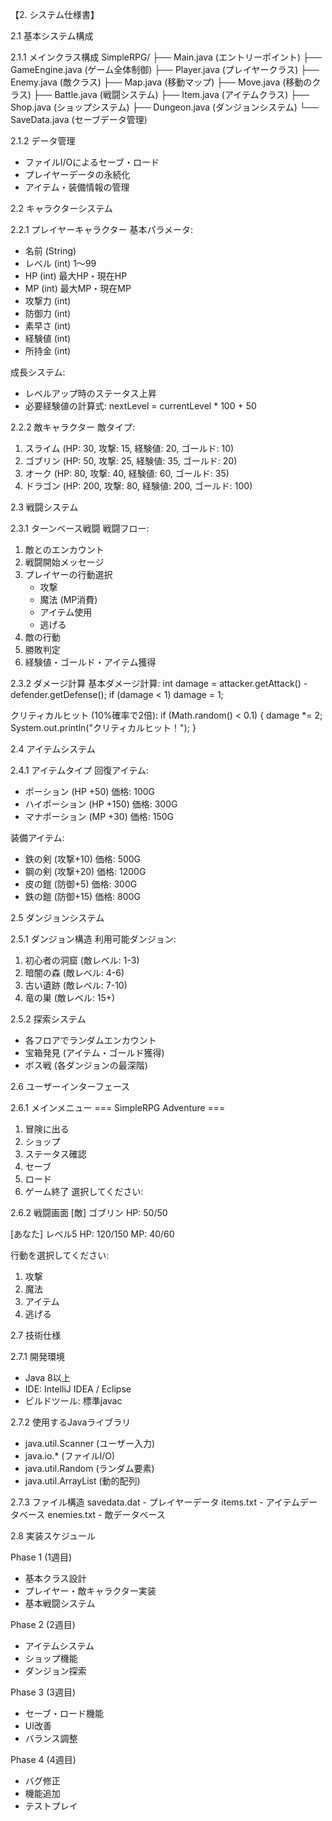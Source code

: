 【2. システム仕様書】

2.1 基本システム構成

2.1.1 メインクラス構成
SimpleRPG/
├── Main.java (エントリーポイント)
├── GameEngine.java (ゲーム全体制御)
├── Player.java (プレイヤークラス)
├── Enemy.java (敵クラス)
├── Map.java (移動マップ)
├── Move.java (移動のクラス)
├── Battle.java (戦闘システム)
├── Item.java (アイテムクラス)
├── Shop.java (ショップシステム)
├── Dungeon.java (ダンジョンシステム)
└── SaveData.java (セーブデータ管理)

2.1.2 データ管理
- ファイルI/Oによるセーブ・ロード
- プレイヤーデータの永続化
- アイテム・装備情報の管理

2.2 キャラクターシステム

2.2.1 プレイヤーキャラクター
基本パラメータ:
- 名前 (String)
- レベル (int) 1〜99
- HP (int) 最大HP・現在HP
- MP (int) 最大MP・現在MP
- 攻撃力 (int)
- 防御力 (int)
- 素早さ (int)
- 経験値 (int)
- 所持金 (int)

成長システム:
- レベルアップ時のステータス上昇
- 必要経験値の計算式: nextLevel = currentLevel * 100 + 50

2.2.2 敵キャラクター
敵タイプ:
1. スライム (HP: 30, 攻撃: 15, 経験値: 20, ゴールド: 10)
2. ゴブリン (HP: 50, 攻撃: 25, 経験値: 35, ゴールド: 20)
3. オーク (HP: 80, 攻撃: 40, 経験値: 60, ゴールド: 35)
4. ドラゴン (HP: 200, 攻撃: 80, 経験値: 200, ゴールド: 100)

2.3 戦闘システム

2.3.1 ターンベース戦闘
戦闘フロー:
1. 敵とのエンカウント
2. 戦闘開始メッセージ
3. プレイヤーの行動選択
   - 攻撃
   - 魔法 (MP消費)
   - アイテム使用
   - 逃げる
4. 敵の行動
5. 勝敗判定
6. 経験値・ゴールド・アイテム獲得

2.3.2 ダメージ計算
基本ダメージ計算:
int damage = attacker.getAttack() - defender.getDefense();
if (damage < 1) damage = 1;

クリティカルヒット (10%確率で2倍):
if (Math.random() < 0.1) {
    damage *= 2;
    System.out.println("クリティカルヒット！");
}

2.4 アイテムシステム

2.4.1 アイテムタイプ
回復アイテム:
- ポーション (HP +50) 価格: 100G
- ハイポーション (HP +150) 価格: 300G
- マナポーション (MP +30) 価格: 150G

装備アイテム:
- 鉄の剣 (攻撃+10) 価格: 500G
- 鋼の剣 (攻撃+20) 価格: 1200G
- 皮の鎧 (防御+5) 価格: 300G
- 鉄の鎧 (防御+15) 価格: 800G

2.5 ダンジョンシステム

2.5.1 ダンジョン構造
利用可能ダンジョン:
1. 初心者の洞窟 (敵レベル: 1-3)
2. 暗闇の森 (敵レベル: 4-6)
3. 古い遺跡 (敵レベル: 7-10)
4. 竜の巣 (敵レベル: 15+)

2.5.2 探索システム
- 各フロアでランダムエンカウント
- 宝箱発見 (アイテム・ゴールド獲得)
- ボス戦 (各ダンジョンの最深階)

2.6 ユーザーインターフェース

2.6.1 メインメニュー
=== SimpleRPG Adventure ===
1. 冒険に出る
2. ショップ
3. ステータス確認
4. セーブ
5. ロード
6. ゲーム終了
選択してください:

2.6.2 戦闘画面
[敵] ゴブリン HP: 50/50

[あなた] レベル5 HP: 120/150 MP: 40/60

行動を選択してください:
1. 攻撃
2. 魔法
3. アイテム
4. 逃げる

2.7 技術仕様

2.7.1 開発環境
- Java 8以上
- IDE: IntelliJ IDEA / Eclipse
- ビルドツール: 標準javac

2.7.2 使用するJavaライブラリ
- java.util.Scanner (ユーザー入力)
- java.io.* (ファイルI/O)
- java.util.Random (ランダム要素)
- java.util.ArrayList (動的配列)

2.7.3 ファイル構造
savedata.dat - プレイヤーデータ
items.txt - アイテムデータベース
enemies.txt - 敵データベース

2.8 実装スケジュール

Phase 1 (1週目)
- 基本クラス設計
- プレイヤー・敵キャラクター実装
- 基本戦闘システム

Phase 2 (2週目)
- アイテムシステム
- ショップ機能
- ダンジョン探索

Phase 3 (3週目)
- セーブ・ロード機能
- UI改善
- バランス調整

Phase 4 (4週目)
- バグ修正
- 機能追加
- テストプレイ